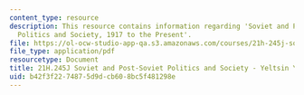 ```yaml
---
content_type: resource
description: This resource contains information regarding 'Soviet and Post-Soviet
  Politics and Society, 1917 to the Present'.
file: https://ol-ocw-studio-app-qa.s3.amazonaws.com/courses/21h-245j-soviet-and-post-soviet-politics-and-society-1917-to-the-present-spring-2016/b42f3f2274875d9dcb608bc5f481298e_MIT21H_245JS16_YeltsinYear.pdf
file_type: application/pdf
resourcetype: Document
title: 21H.245J Soviet and Post-Soviet Politics and Society - Yeltsin Years
uid: b42f3f22-7487-5d9d-cb60-8bc5f481298e
---
```

